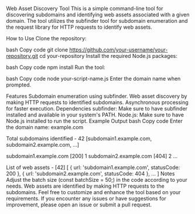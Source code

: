 Web Asset Discovery Tool
This is a simple command-line tool for discovering subdomains and identifying web assets associated with a given domain. The tool utilizes the subfinder tool for subdomain enumeration and the request library for HTTP requests to identify web assets.

How to Use
Clone the repository:

bash
Copy code
git clone https://github.com/your-username/your-repository.git
cd your-repository
Install the required Node.js packages:

bash
Copy code
npm install
Run the tool:

bash
Copy code
node your-script-name.js
Enter the domain name when prompted.

Features
Subdomain enumeration using subfinder.
Web asset discovery by making HTTP requests to identified subdomains.
Asynchronous processing for faster execution.
Dependencies
subfinder: Make sure to have subfinder installed and available in your system's PATH.
Node.js: Make sure to have Node.js installed to run the script.
Example Output
bash
Copy code
Enter the domain name: example.com

Total subdomains identified - 42
 [subdomain1.example.com, subdomain2.example.com, ...]

subdomain1.example.com [200]    1
subdomain2.example.com [404]    2
...

List of web assets - [42]
 [
   { url: 'subdomain1.example.com', statusCode: 200 },
   { url: 'subdomain2.example.com', statusCode: 404 },
   ...
 ]
Notes
Adjust the batch size (const batchSize = 50;) in the code according to your needs.
Web assets are identified by making HTTP requests to the subdomains.
Feel free to customize and enhance the tool based on your requirements. If you encounter any issues or have suggestions for improvement, please open an issue or submit a pull request.
